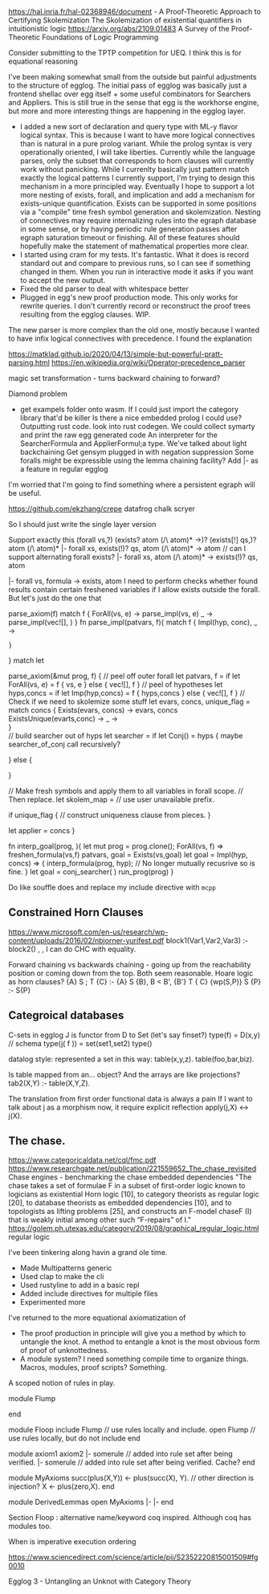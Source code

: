 
https://hal.inria.fr/hal-02368946/document - A Proof-Theoretic Approach to Certifying Skolemization
The Skolemization of existential quantifiers in intuitionistic logic
https://arxiv.org/abs/2109.01483 A Survey of the Proof-Theoretic Foundations of Logic Programming

Consider submitting to the TPTP competition for UEQ. I think this is for equational reasoning


I've been making somewhat small from the outside but painful adjustments to the structure of egglog. The initial pass of egglog was basically just a frontend shellac over egg itself + some useful combinators for Searchers and Appliers. This is still true in the sense that egg is the workhorse engine, but more and more interesting things are happening in the egglog layer. 

- I added a new sort of declaration and query type with ML-y flavor logical syntax. This is because I want to have more logical connectives than is natural in a pure prolog variant. While the prolog syntax is very operationally oriented, I will take liberties. Currently while the language parses, only the subset that corresponds to horn clauses will currently work without panicking. While I currenlty basically just pattern match exactly the logical patterns I currently support, I'm trying to design this mechanism in a more principled way. Eventually I hope to support a lot more nesting of exists, forall, and implication and add a mechanism for exists-unique quantification. Exists can be supported in some positions via a "compile" time fresh symbol generation and skolemization. Nesting of connectives may require internalizing rules into the egraph database in some sense, or by having periodic rule generation passes after egraph saturation timeout or finishing. All of these features should hopefully make the statement of mathematical properties more clear.
- I started using cram for my tests. It's fantastic. What it does is record standard out and compare to previous runs, so I can see if something changed in them. When you run in interactive mode it asks if you want to accept the new output.
- Fixed the old parser to deal with whitespace better
- Plugged in egg's new proof production mode. This only works for rewrite queries. I don't currently record or reconstruct the proof trees resulting from the egglog clauses. WIP.

The new parser is more complex than the old one, mostly because I wanted to have infix logical connectives with precedence. I found the explanation


https://matklad.github.io/2020/04/13/simple-but-powerful-pratt-parsing.html
https://en.wikipedia.org/wiki/Operator-precedence_parser

magic set transformation - turns backward chaining to forward?

Diamond problem 
- get exampels folder onto wasm. If I could just import the category library that'd be killer
Is there a nice embedded prolog I could use?
Outputting rust code. look into rust codegen. We could collect symarty and print the raw egg generated code
An interpreter for the SearcherFormula and ApplierFormul;a type.
We've talked about light backchaining
Get gensym plugged in with negation suppression
Some foralls might be expressible using the lemma chaining facility? Add |- as a feature in regular egglog

I'm worried that I'm going to find something where a persistent egraph will be useful.

https://github.com/ekzhang/crepe
datafrog
chalk
scryer


So I should just write the single layer version

Support exactly this
(forall vs,?) (exists? atom (/\ atom)* ->)? (exists[!] qs,)? atom (/\ atom)* 
|- forall xs, exists(!)? qs, atom (/\ atom)* -> atom
// can I support alternating forall exists?
|- forall xs, atom (/\ atom)* -> exists(!)? qs, atom

|- forall vs, formula -> exists, atom
I need to perform checks whether found results contain certain freshened variables if I allow exists outside the forall.
But let's just do the one that 


parse_axiom(f)
match f {
    ForAll(vs, e) -> parse_impl(vs, e)
    _ -> parse_impl(vec![], )
}
fn parse_impl(patvars, f){
    match f {
        Impl(hyp, conc),
        _ -> 

    }
}
match let 

parse_axiom(&mut prog, f) {
    // peel off outer forall
    let patvars, f = if let ForAll(vs, e) = f {
        vs, e
    } else {
        vec![], f
    }
    // peel of hypotheses
    let hyps,concs = if let Imp(hyp,concs) = f {
        hyps,concs
    } else {
        vec![], f
    }
   // Check if we need to skolemize some stuff 
   let evars, concs, unique_flag = match concs {
   Exists(evars, concs) -> evars, concs
   ExistsUnique(evarts,conc) ->
   _ ->  
}   
// build searcher out of hyps
let searcher = if let Conj() = hyps { maybe searcher_of_conj call recursively?

} else {

}

// Make fresh symbols and apply them to all variables in forall scope.
// Then replace.
let skolem_map = // use user unavailable prefix.


if unique_flag {
   // construct uniqueness clause from pieces.
}

let applier = concs
}






fn interp_goal(prog, ){
    let mut prog = prog.clone();
    ForAll(vs, f) => freshen_formula(vs,f)
    patvars, goal = Exists(vs,goal)
    let goal = Impl(hyp, concs) => {
        interp_formula(prog, hyp); // No longer mutually recusrive so is fine.
    }
    let goal = conj_searcher(   )
    run_prog(prog)
}


Do like souffle does and replace my include directive with `mcpp`


## Constrained Horn Clauses
https://www.microsoft.com/en-us/research/wp-content/uploads/2016/02/nbjorner-yurifest.pdf
block1(Var1,Var2,Var3) :- block2() , , 
I can do CHC with equality.

Forward chaining vs backwards chaining - going up from the reachability position or coming down from the top.
Both seem reasonable.
Hoare logic as horn clauses?
{A} S ; T {C} :- {A} S {B}, B < B', {B'} T { C}
{wp(S,P)} S {P} :- S{P}


## Categroical databases

C-sets in egglog
J is functor from D to Set (let's say finset?)
type(f) = D(x,y) // schema
type(j( f )) = set(set1,set2)
type()

datalog style: represented a set in this way:
table(x,y,z).
table(foo,bar,biz).

Is table mapped from an... object?
And the arrays are like projections?
tab2(X,Y) :- table(X,Y,Z).



The translation from first order functional data is always a pain
If I want to talk about j as a morphism now, it require explicit reflection
apply(j,X) <-> j(X).











## The chase.
https://www.categoricaldata.net/cql/fmc.pdf
https://www.researchgate.net/publication/221559652_The_chase_revisited
Chase engines - benchmarking the chase
embedded dependencies
"The chase takes a set of formulae F in
a subset of first-order logic known to logicians as existential Horn logic [10], to
category theorists as regular logic [20], to database theorists as embedded dependencies [10], and to topologists as lifting problems [25], and constructs an F-model
chaseF (I) that is weakly initial among other such “F-repairs” of I."
https://golem.ph.utexas.edu/category/2019/08/graphical_regular_logic.html regular logic


I've been tinkering along havin a grand ole time.

- Made Multipatterns generic
- Used clap to make the cli
- Used rustyline to add in a basic repl
- Added include directives for multiple files
- Experimented more


I've returned to the more equational axiomatization of 

- The proof production in principle will give you a method by which to untangle the knot. A method to entangle a knot is the most obvious form of proof of unknottedness.
- A module system? I need something compile time to organize things. Macros, modules, proof scripts? Something.

A scoped notion of rules in play. 

module Flump
    
end

module Floop
    include Flump  // use rules locally and include.
    open Flump // use rules locally, but do not include
end

module
    axiom1
    axiom2
    |- somerule // added into rule set after being verified.
    |- somerule // added into rule set after being verified. Cache?
end

module MyAxioms
   succ(plus(X,Y)) <- plus(succ(X), Y). // other direction is injection?
   X <- plus(zero,X).
end

module DerivedLemmas
    open MyAxioms
    |-
    |- 
end

Section Floop : alternative name/keyword coq inspired. Although coq has modules too.


When is imperative execution ordering

https://www.sciencedirect.com/science/article/pii/S2352220815001509#fg0010

Egglog 3 - Untangling an Unknot with Category Theory